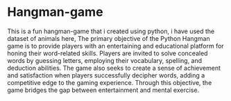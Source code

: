 # Hangman-game
This is a fun hangman-game that i created using python, i have used the dataset of animals here,
The primary objective of the Python Hangman game is to provide players with an entertaining and educational platform for honing their word-related skills. Players are invited to solve concealed words by guessing letters, employing their vocabulary, spelling, and deduction abilities. The game also seeks to create a sense of achievement and satisfaction when players successfully decipher words, adding a competitive edge to the gaming experience. Through this objective, the game bridges the gap between entertainment and mental exercise.
